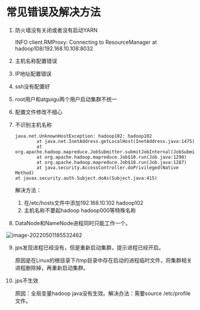 # 常见错误及解决方法

1. 防火墙没有关闭或者没有启动YARN

   INFO client.RMProxy: Connecting to ResourceManager at hadoop108/192.168.10.108:8032

2. 主机名称配置错误

3. IP地址配置错误

4. ssh没有配置好

5. root用户和atguigu两个用户启动集群不统一

6. 配置文件修改不细心

7. 不识别主机名称

   ```
   java.net.UnknownHostException: hadoop102: hadoop102
           at java.net.InetAddress.getLocalHost(InetAddress.java:1475)
           at org.apache.hadoop.mapreduce.JobSubmitter.submitJobInternal(JobSubmitter.java:146)
           at org.apache.hadoop.mapreduce.Job$10.run(Job.java:1290)
           at org.apache.hadoop.mapreduce.Job$10.run(Job.java:1287)
           at java.security.AccessController.doPrivileged(Native Method)
   at javax.security.auth.Subject.doAs(Subject.java:415)
   ```

   解决方法：

   1. 在/etc/hosts文件中添加192.168.10.102 hadoop102
   2. 主机名称不要起hadoop hadoop000等特殊名称

8. DataNode和NameNode进程同时只能工作一个。

![image-20220501185532462](C:\Users\Chronus\AppData\Roaming\Typora\typora-user-images\image-20220501185532462.png)

9. jps发现进程已经没有，但是重新启动集群，提示进程已经开启。

   原因是在Linux的根目录下/tmp目录中存在启动的进程临时文件，将集群相关进程删除掉，再重新启动集群。

10. jps不生效

    原因：全局变量hadoop java没有生效。解决办法：需要source /etc/profile文件。